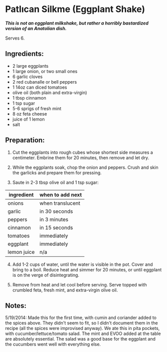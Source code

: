# Patlıcan Silkme (Eggplant Shake)

***This is not an eggplant milkshake, but rather a horribly bastardized version of an Anatolian dish.***

Serves 6.

## Ingredients:

* 2 large eggplants
* 1 large onion, or two small ones
* 6 garlic cloves
* 2 red cubanalle or bell peppers
* 1 14oz can diced tomatoes
* olive oil (both plain and extra-virgin)
* 1 tbsp cinnamon
* 1 tsp sugar
* 5-6 sprigs of fresh mint
* 8 oz feta cheese
* juice of 1 lemon
* salt

## Preparation:

1. Cut the eggplants into rough cubes whose shortest side measures a centimeter. Embrine them for 20 minutes, then remove and let dry.

2. While the eggplants soak, chop the onion and peppers. Crush and skin the garlicks and prepare them for pressing.

3. Saute in 2-3 tbsp olive oil and 1 tsp sugar:

  | ingredient | when to add next |
  | ---------- | ---------------- |
  |  onions     | when translucent |
  | garlic     | in 30 seconds    |
  | peppers    | in 3 minutes     |
  | cinnamon   | in 15 seconds    |
  | tomatoes   | immediately      |
  | eggplant   | immediately      |
  | lemon juice | n/a      |

4. Add 1-2 cups of water, until the water is visible in the pot. Cover and bring to a boil. Reduce heat and simmer for 20 minutes, or until eggplant is on the verge of disintegrating.

5. Remove from heat and let cool before serving. Serve topped with crumbled feta, fresh mint, and extra-virgin olive oil.

## Notes:

5/19/2014: Made this for the first time, with cumin and coriander added to the spices above. They didn't seem to fit, so I didn't document them in the recipe (all the spices were improvised anyway). We ate this in pita pockets, with cucumber/lettuce/tomato salad. The mint and EVOO added at the table are absolutely essential. The salad was a good base for the eggplant and the cucumbers went well with everything else.

